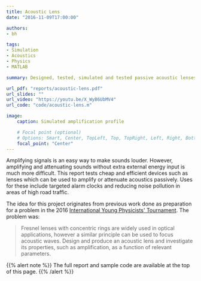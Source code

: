 ```yaml
---
title: Acoustic Lens
date: "2016-11-09T17:00:00"

authors:
- bh

tags:
- Simulation
- Acoustics
- Physics
- MATLAB

summary: Designed, tested, simulated and tested passive acoustic lenses for amplification and attenuation of sound using diffraction patterns.

url_pdf: "reports/acoustic-lens.pdf"
url_slides: ""
url_video: "https://youtu.be/X_WyB6UbMV4"
url_code: "code/acoustic-lens.m"

image:
    caption: Simulated amplification profile

    # Focal point (optional)
    # Options: Smart, Center, TopLeft, Top, TopRight, Left, Right, BottomLeft, Bottom, BottomRight
    focal_point: "Center"
---
```


Amplifying signals is an easy way to make sounds louder. However, amplifying and attenuating sounds without extra external energy input is much more difficult. This report tests cheap and efficient devices such as lenses which can be used to amplify or attenuate acoustics passively. Uses for these include targeted alarm clocks and reducing noise pollution in areas of high road traffic.

The idea for this project originates from previous work done as preparation for a problem in the 2016 [International Young Physicists' Tournament](http://iypt.org/Home). The problem was:

> Fresnel lenses with concentric rings are widely used in optical applications, however a similar principle can be used to focus acoustic waves. Design and produce an acoustic lens and investigate its properties, such as amplification, as a function of relevant parameters.

{{% alert note %}}
The full report and sample code are available at the top of this page.
{{% /alert %}}
